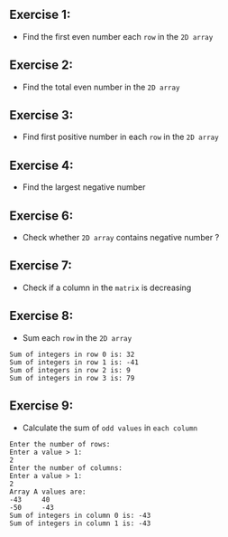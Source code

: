 ## Exercise 1:
- Find the first even number each `row` in the `2D array` 
## Exercise 2:
- Find the total even number in the `2D array`
## Exercise 3:
- Find first positive number in each `row` in the `2D array`
## Exercise 4:
- Find the largest negative number
## Exercise 6:
- Check whether `2D array` contains negative number ?
## Exercise 7:
- Check if a column in the `matrix` is decreasing
## Exercise 8:
- Sum each `row` in the `2D array`
```
Sum of integers in row 0 is: 32
Sum of integers in row 1 is: -41
Sum of integers in row 2 is: 9
Sum of integers in row 3 is: 79
```
## Exercise 9:
- Calculate the sum of `odd values` in `each column`
```
Enter the number of rows: 
Enter a value > 1: 
2
Enter the number of columns:
Enter a value > 1: 
2
Array A values are: 
-43     40
-50     -43
Sum of integers in column 0 is: -43
Sum of integers in column 1 is: -43
```